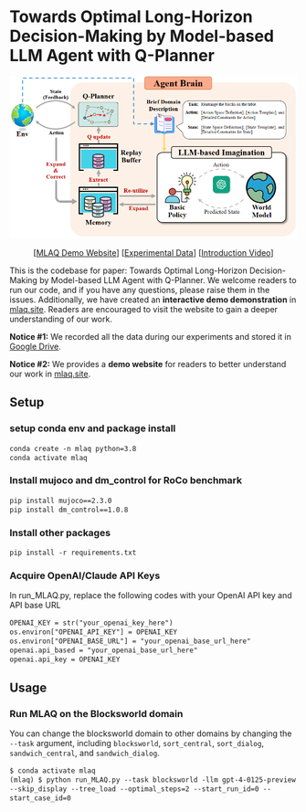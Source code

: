 # Towards Optimal Long-Horizon Decision-Making by Model-based LLM Agent with Q-Planner

[![MLAQ Introduction Video](MLAQ.png)](https://www.youtube.com/watch?v=IBbWwo4i5bo "MLAQ Introduction Video")

<p align="center">
  [<a href="http://mlaq.site/">MLAQ Demo Website</a>]
  [<a href="https://drive.google.com/file/d/1xBjqhonLaOqYtkfssqq48WXkxzsJUWl7/view">Experimental Data</a>]
  [<a href="https://www.youtube.com/watch?v=IBbWwo4i5bo">Introduction Video</a>]
</p>


This is the codebase for paper: Towards Optimal Long-Horizon Decision-Making by Model-based LLM Agent with Q-Planner. We welcome readers to run our code, and if you have any questions, please raise them in the issues. Additionally, we have created an **interactive demo demonstration** in [mlaq.site](http://mlaq.site). Readers are encouraged to visit the website to gain a deeper understanding of our work.

**Notice #1:** We recorded all the data during our experiments and stored it in [Google Drive](https://drive.google.com/file/d/1xBjqhonLaOqYtkfssqq48WXkxzsJUWl7/view). 

**Notice #2:** We provides a **demo website** for readers to better understand our work in [mlaq.site](http://mlaq.site). 

## Setup
### setup conda env and package install
```
conda create -n mlaq python=3.8 
conda activate mlaq
```
### Install mujoco and dm_control for RoCo benchmark
```
pip install mujoco==2.3.0
pip install dm_control==1.0.8 
```

### Install other packages
```
pip install -r requirements.txt
```

### Acquire OpenAI/Claude API Keys
In run_MLAQ.py, replace the following codes with your OpenAI API key and API base URL
```
OPENAI_KEY = str("your_openai_key_here")
os.environ["OPENAI_API_KEY"] = OPENAI_KEY
os.environ["OPENAI_BASE_URL"] = "your_openai_base_url_here"
openai.api_based = "your_openai_base_url_here"
openai.api_key = OPENAI_KEY
```

## Usage 
### Run MLAQ on the Blocksworld domain
You can change the blocksworld domain to other domains by changing the `--task` argument, including `blocksworld`, `sort_central`, `sort_dialog`, `sandwich_central`, and `sandwich_dialog`.
```
$ conda activate mlaq
(mlaq) $ python run_MLAQ.py --task blocksworld -llm gpt-4-0125-preview --skip_display --tree_load --optimal_steps=2 --start_run_id=0 --start_case_id=0
```

